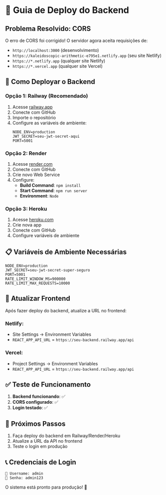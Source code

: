 # 🚀 Guia de Deploy do Backend

## Problema Resolvido: CORS

O erro de CORS foi corrigido! O servidor agora aceita requisições de:
- `http://localhost:3000` (desenvolvimento)
- `https://kaleidoscopic-arithmetic-e795e1.netlify.app` (seu site Netlify)
- `https://*.netlify.app` (qualquer site Netlify)
- `https://*.vercel.app` (qualquer site Vercel)

## 🔧 Como Deployar o Backend

### Opção 1: Railway (Recomendado)
1. Acesse [railway.app](https://railway.app)
2. Conecte com GitHub
3. Importe o repositório
4. Configure as variáveis de ambiente:
   ```
   NODE_ENV=production
   JWT_SECRET=seu-jwt-secret-aqui
   PORT=5001
   ```

### Opção 2: Render
1. Acesse [render.com](https://render.com)
2. Conecte com GitHub
3. Crie novo Web Service
4. Configure:
   - **Build Command**: `npm install`
   - **Start Command**: `npm run server`
   - **Environment**: `Node`

### Opção 3: Heroku
1. Acesse [heroku.com](https://heroku.com)
2. Crie nova app
3. Conecte com GitHub
4. Configure variáveis de ambiente

## 📋 Variáveis de Ambiente Necessárias

```env
NODE_ENV=production
JWT_SECRET=seu-jwt-secret-super-seguro
PORT=5001
RATE_LIMIT_WINDOW_MS=900000
RATE_LIMIT_MAX_REQUESTS=10000
```

## 🔗 Atualizar Frontend

Após fazer deploy do backend, atualize a URL no frontend:

### Netlify:
- Site Settings → Environment Variables
- `REACT_APP_API_URL` = `https://seu-backend.railway.app/api`

### Vercel:
- Project Settings → Environment Variables
- `REACT_APP_API_URL` = `https://seu-backend.railway.app/api`

## ✅ Teste de Funcionamento

1. **Backend funcionando**: ✅
2. **CORS configurado**: ✅
3. **Login testado**: ✅

## 🎯 Próximos Passos

1. Faça deploy do backend em Railway/Render/Heroku
2. Atualize a URL da API no frontend
3. Teste o login em produção

## 📞 Credenciais de Login

```
👤 Username: admin
🔑 Senha: admin123
```

O sistema está pronto para produção! 🚀
